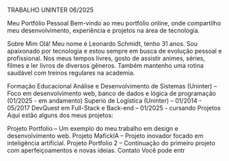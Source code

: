 TRABALHO UNINTER 06/2025

Meu Portfólio Pessoal
Bem-vindo ao meu portfólio online, onde compartilho meu desenvolvimento, experiência e projetos na área de tecnologia.

Sobre Mim
Olá! Meu nome é Leonardo Schmidt, tenho 31 anos. Sou apaixonado por tecnologia e estou sempre em busca de evolução pessoal e profissional. Nos meus tempos livres, gosto de assistir animes, séries, filmes e ler livros de diversos gêneros. Também mantenho uma rotina saudável com treinos regulares na academia.

Formação Educacional
Análise e Desenvolvimento de Sistemas (Uninter) – Foco em desenvolvimento web, banco de dados e lógica de programação (01/2025 - em andamento)
Superio de Logística (Uninter) – 01/2014 - 05/2017
DevQuest em Full-Stack e Back-end – 01/2025 - cursando
Projetos
Aqui estão alguns dos meus projetos:

Projeto Portfolio – Um exemplo do meu trabalho em design e desenvolvimento web.
Projeto MafickIA – Projeto inovador focado em inteligência artificial.
Projeto Portfolio 2 – Continuação do primeiro projeto com aperfeiçoamentos e novas ideias.
Contato
Você pode entr
